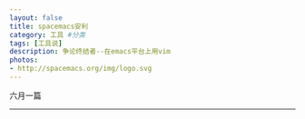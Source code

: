 ```yaml
---
layout: false
title: spacemacs安利
category: 工具 #分类
tags: [工具说] 
description: 争论终结者--在emacs平台上用vim
photos:
- http://spacemacs.org/img/logo.svg
---
```


六月一篇

---

<!--more-->

